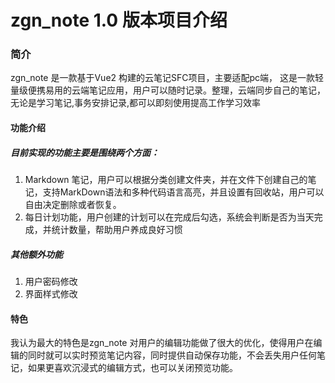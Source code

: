 # zgn_note 1.0 版本项目介绍

### 简介
zgn_note 是一款基于Vue2 构建的云笔记SFC项目，主要适配pc端，
这是一款轻量级便携易用的云端笔记应用，用户可以随时记录。整理，云端同步自己的笔记，无论是学习笔记,事务安排记录,都可以即刻使用提高工作学习效率

#### 功能介绍
##### 目前实现的功能主要是围绕两个方面：
1. Markdown 笔记，用户可以根据分类创建文件夹，并在文件下创建自己的笔记，支持MarkDown语法和多种代码语言高亮，并且设置有回收站，用户可以自由决定删除或者恢复。
2. 每日计划功能，用户创建的计划可以在完成后勾选，系统会判断是否为当天完成，并统计数量，帮助用户养成良好习惯

##### 其他额外功能
1. 用户密码修改
2. 界面样式修改

#### 特色
我认为最大的特色是zgn_note 对用户的编辑功能做了很大的优化，使得用户在编辑的同时就可以实时预览笔记内容，同时提供自动保存功能，不会丢失用户任何笔记，如果更喜欢沉浸式的编辑方式，也可以关闭预览功能。


